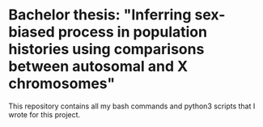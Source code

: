 # Bachelor thesis: "Inferring sex-biased process in population histories using comparisons between autosomal and X chromosomes" 
This repository contains all my bash commands and python3 scripts that I wrote for this project.
